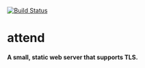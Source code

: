 [![Build Status](https://travis-ci.org/justanotherdot/attend.svg?branch=master)](https://travis-ci.org/justanotherdot/attend)

# attend

#### A small, static web server that supports TLS.

